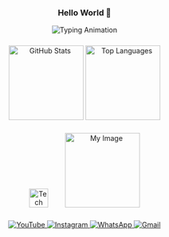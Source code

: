 <h3 align="center">Hello World 👋</h3>

<p align="center">
  <img src="https://readme-typing-svg.demolab.com?font=Fira+Code&pause=1000&color=00C4FF&center=true&vCenter=true&width=500&lines=My+name+is+Matheus+Fernandes...;You+can+call+me+Matthew+or+Snow_Dev&delay=5000" alt="Typing Animation" />
</p>

###

<div align="center">
  <img src="https://github-readme-stats.vercel.app/api?username=Matthew-456&show_icons=true&theme=dracula&count_private=true" height="150" alt="GitHub Stats" />
  <img src="https://github-readme-stats.vercel.app/api/top-langs?username=Matthew-456&layout=compact&langs_count=6&theme=dracula" height="150" alt="Top Languages" />
</div>

###

<div align="center">

  <!-- Tools / Technologies -->
  <img src="https://skillicons.dev/icons?i=python,java,cs,cpp,godot,bash,neovim,vscode,linux,git,github" height="38" alt="Tech Icons" />
  
  <!-- Personal Image -->
  <img src="https://i.pinimg.com/1200x/ef/84/df/ef84df73c2ebf4068618a401ae3f0f1e.jpg" height="150" alt="My Image" style="margin-left:30px;"/>
</div>

###

<div align="center">
  <!-- Contacts -->
  <a href="https://www.youtube.com/@snow_dev-01" target="_blank">
    <img src="https://img.shields.io/static/v1?message=YouTube&logo=youtube&color=FF0000&style=for-the-badge&logoColor=white" alt="YouTube" />
  </a>
  <a href="https://www.instagram.com/matheus_fvda/" target="_blank">
    <img src="https://img.shields.io/static/v1?message=Instagram&logo=instagram&color=E4405F&style=for-the-badge&logoColor=white" alt="Instagram" />
  </a>
  <a href="https://wa.me/5583993884994" target="_blank">
    <img src="https://img.shields.io/static/v1?message=WhatsApp&logo=whatsapp&color=25D366&style=for-the-badge&logoColor=white" alt="WhatsApp" />
  </a>
  <a href="mailto:eusoumatheusfernandes@gmail.com" target="_blank">
    <img src="https://img.shields.io/static/v1?message=Gmail&logo=gmail&color=D14836&style=for-the-badge&logoColor=white" alt="Gmail" />
  </a>
</div>

###
